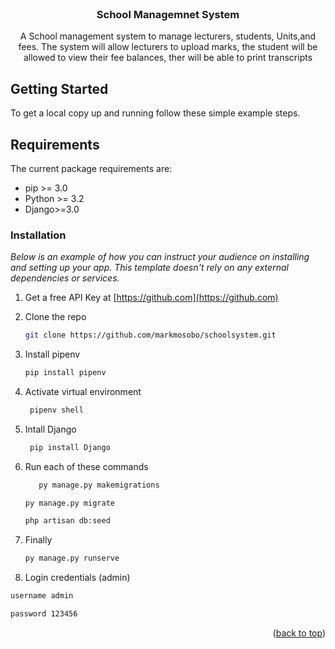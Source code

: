 <!-- PROJECT SHIELDS -->
<!--
*** I'm using markdown "reference style" links for readability.
*** Reference links are enclosed in brackets [ ] instead of parentheses ( ).
*** See the bottom of this document for the declaration of the reference variables
*** for contributors-url, forks-url, etc. This is an optional, concise syntax you may use.
*** https://www.markdownguide.org/basic-syntax/#reference-style-links
-->
<!-- [![Contributors][contributors-shield]][contributors-url]
[![Forks][forks-shield]][forks-url]
[![Stargazers][stars-shield]][stars-url]
[![Issues][issues-shield]][issues-url]
[![MIT License][license-shield]][license-url]
[![LinkedIn][linkedin-shield]][linkedin-url] -->

<!-- PROJECT LOGO -->
<br />
<div align="center">
  <a href="https://github.com/samuelmwathi/schoolsystem">
<!--     <img src="images/logo.png" alt="Logo" width="80" height="80"> -->
  </a>

  <h3 align="center"> School Managemnet System</h3>

  <p align="center">
    A School management system  to manage lecturers, students, Units,and fees. The system will allow lecturers to upload marks, the student will be allowed to view their fee balances, ther will be able to print transcripts
    <br />

  </p>
</div>



<!-- GETTING STARTED -->
## Getting Started

To get a local copy up and running follow these simple example steps.

## Requirements

The current package requirements are:

- pip >= 3.0
- Python >= 3.2
- Django>=3.0

### Installation

_Below is an example of how you can instruct your audience on installing and setting up your app. This template doesn't rely on any external dependencies or services._

1. Get a free API Key at [https://github.com](https://github.com)
2. Clone the repo
   ```sh
   git clone https://github.com/markmosobo/schoolsystem.git
   ```
   
   
3. Install pipenv
   ```sh
   pip install pipenv 
   ```
4. Activate virtual environment
   ```sh
    pipenv shell
   ```
   
5. Intall Django
   ```sh
    pip install Django
   ```

6. Run each of these commands 
   ```sh
      py manage.py makemigrations
   ```
   ```sh
   py manage.py migrate
   ```
   ```sh
   php artisan db:seed
   ```   
7. Finally
   ```sh
   py manage.py runserve
   ```  
8. Login credentials (admin)
```sh
username admin
```
```sh
password 123456 
```
<p align="right">(<a href="#top">back to top</a>)</p>



